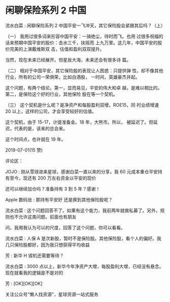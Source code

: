 # 闲聊保险系列 2 中国

流水白菜 : 闲聊保险系列 2 中国平安一飞冲天，其它保险股会紧跟其后吗？（上）

（一） 我用过很多词来形容中国平安：一骑绝尘，待时而飞。也用 过很多祝福的话来预期中国平安的股价：击水三千，扶摇而 上九万里。这几年，中国平安的股价完美的上演戴维斯双 击，估值和盈利双双提升。

当然，现在未来已经展开。但星辰大海，未来还会有很多诗 篇。

（二） 相对于中国平安，其它保险股的表现让人困惑：只提供弹 性，却不像其他行业，所有的公司一荣俱荣，比如白酒股， 一时间，英雄豪杰并起。

这个问题，有两个结论。第一，显而易见，平安的伟大和卓 越，是难以相比的。第二，是保险这个好的行业，其他保险 股在等一个契机。

（三） 这个契机是什么呢？是净资产和每股盈利双增。ROE15，同 时业绩增速 20 以上，这样的公司，才会享受较好的估值。

这个契机，由于 15-17，计提准备金。18 年，大熊市。所以， 被延迟了。但延迟，代表的是，该来的总会来。

这个时间点，也许就在 19 年。

2019-07-01(15 赞)

评论区：

JOJO : 刚从雪球进来星球，感谢白菜一直以来的分享，我 60 元成本重仓平安持有至今，现还有 200 万左右资金以平安的现价

还可以继续加仓吗？准备持有 3 到 5 年？感谢！

Apple 数码张 : 那持有平安好 还是换到其他保险股呢？

流水白菜 : 这个问题回答不了。如果有这个能力，我前两年就做私募了。另外，规则也不允许这类问题。前面也有朋友

问，我用我认为可以的尺度，回答了这个问题，你可以看看。

流水白菜 : 人保 A 是次新股，暂时不是保险股。其他保险股，看个人的偏好。我几只保险股都好，因为我只想获得平均收益

芳 : 新华 H 锲机还需要等待？

流水白菜 : 3000 点以上，新华今年净资产大增，每股盈利大增，已经没有悬念。现在就看我的逻辑是不是对的

芳 : [OK][OK][OK]

关注公众号"懒人找资源"，星球资源一站式服务